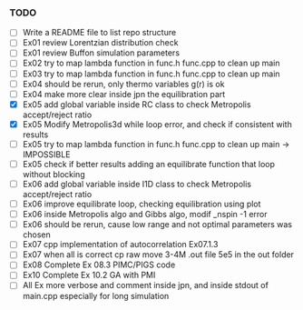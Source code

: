 ### TODO

- [ ] Write a README file to list repo structure
- [ ] Ex01 review Lorentzian distribution check
- [ ] Ex01 review Buffon simulation parameters
- [ ] Ex02 try to map lambda function in func.h func.cpp to clean up main
- [ ] Ex03 try to map lambda function in func.h func.cpp to clean up main
- [ ] Ex04 should be rerun, only thermo variables g(r) is ok
- [ ] Ex04 make more clear inside jpn the equilibration part
- [x] Ex05 add global variable inside RC class to check Metropolis accept/reject ratio
- [x] Ex05 Modify Metropolis3d while loop error, and check if consistent with results
- [ ] Ex05 try to map lambda function in func.h func.cpp to clean up main -> IMPOSSIBLE
- [ ] Ex05 check if better results adding an equilibrate function that loop without blocking
- [ ] Ex06 add global variable inside I1D class to check Metropolis accept/reject ratio
- [ ] Ex06 improve equilibrate loop, checking equilibration using plot
- [ ] Ex06 inside Metropolis algo and Gibbs algo, modif \_nspin -1 error
- [ ] Ex06 should be rerun, cause low range and not optimal parameters was chosen
- [ ] Ex07 cpp implementation of autocorrelation Ex07.1.3
- [ ] Ex07 when all is correct cp raw move 3-4M .out file 5e5 in the out folder
- [ ] Ex08 Complete Ex 08.3 PIMC/PIGS code
- [ ] Ex10 Complete Ex 10.2 GA with PMI
- [ ] All Ex more verbose and comment inside jpn, and inside stdout of main.cpp especially for long simulation
